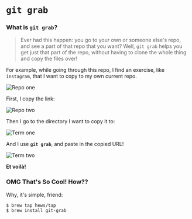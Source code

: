 # `git grab`

### What is `git grab`?

> Ever had this happen: you go to your own or someone else's repo, and see a part of that repo that you want?
> Well, `git grab` helps you get just that part of the repo, without having to clone the whole thing and
> copy the files over!

For example, while going through this repo, I find an exercise, like `instagram`, that I want to copy to
my own current repo.

![Repo one](https://i.imgur.com/2QibUjM.png)

First, I copy the link:

![Repo two](https://i.imgur.com/sGBVypo.png)

Then I go to the directory I want to copy it to:

![Term one](https://i.imgur.com/rTgzbvP.png)

And I use **`git grab`**, and paste in the copied URL!

![Term two](https://i.imgur.com/vvllWIY.png)

**Et voilà!**

### OMG That's So Cool! How??

Why, it's simple, friend:

```
$ brew tap hews/tap
$ brew install git-grab
```
